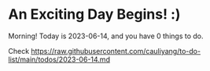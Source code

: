 # An Exciting Day Begins! :)

Morning! Today is 2023-06-14, and you have 0 things to do.

Check https://raw.githubusercontent.com/cauliyang/to-do-list/main/todos/2023-06-14.md